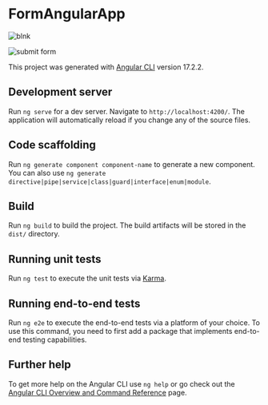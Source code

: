 # FormAngularApp

![blnk](https://github.com/JavaDevKKT/angular-form-app/assets/147974177/9a84106d-3d58-4f69-af6d-7a3414e432e4)

![submit form](https://github.com/JavaDevKKT/angular-form-app/assets/147974177/a8ea4f8a-0f70-4572-a52f-c599d261d416)

This project was generated with [Angular CLI](https://github.com/angular/angular-cli) version 17.2.2.

## Development server

Run `ng serve` for a dev server. Navigate to `http://localhost:4200/`. The application will automatically reload if you change any of the source files.

## Code scaffolding

Run `ng generate component component-name` to generate a new component. You can also use `ng generate directive|pipe|service|class|guard|interface|enum|module`.

## Build

Run `ng build` to build the project. The build artifacts will be stored in the `dist/` directory.

## Running unit tests

Run `ng test` to execute the unit tests via [Karma](https://karma-runner.github.io).

## Running end-to-end tests

Run `ng e2e` to execute the end-to-end tests via a platform of your choice. To use this command, you need to first add a package that implements end-to-end testing capabilities.

## Further help

To get more help on the Angular CLI use `ng help` or go check out the [Angular CLI Overview and Command Reference](https://angular.io/cli) page.

